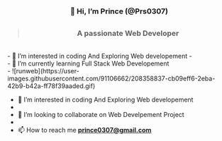   #            <h3 align="center">                     👋 Hi, I’m Prince (@Prs0307)</h3>
  >## <h3 align="center">A passionate Web Developer</h3>
  </br>
- 👀 I’m interested in coding And Exploring Web developement
- </br>
- 🌱 I’m currently learning Full Stack Web Developement</br>
-  ![runweb](https://user-images.githubusercontent.com/91106662/208358837-cb09eff6-2eba-42b9-b42a-ff78f39aaded.gif)

- 👀 I’m interested in coding And Exploring Web developement
- </br>
- 💞️ I’m looking to collaborate on Web Develpement Project
- </br>
- 📫 How to reach me **prince0307@gmail.com**
</br>

<!---
Prs0307/Prs0307 is a ✨ special ✨ repository because its `README.md` (this file) appears on your GitHub profile.
You can click the Preview link to take a look at your changes.
--->
